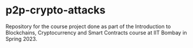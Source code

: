 # p2p-crypto-attacks
Repository for the course project done as part of the Introduction to Blockchains, Cryptocurrency and Smart Contracts course at IIT Bombay in Spring 2023.  
